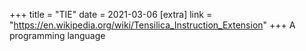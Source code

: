 +++
title = "TIE"
date = 2021-03-06
[extra]
link = "https://en.wikipedia.org/wiki/Tensilica_Instruction_Extension"
+++
A programming language

